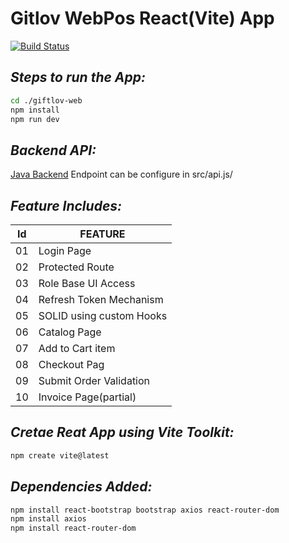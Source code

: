 # Gitlov WebPos React(Vite) App
[![Build Status](https://vitejs.dev/)](https://github.com/arpangroup/giftlov-api)

## _Steps to run the App:_
```sh
cd ./giftlov-web
npm install
npm run dev
```

## _Backend API:_
[Java Backend](http://localhost:8080) Endpoint can be configure in src/api.js/


## _Feature Includes:_
| Id | FEATURE |
| ------ | ------ |
| 01 | Login Page|
| 02 | Protected Route |
| 03 | Role Base UI Access |
| 04 | Refresh Token Mechanism |
| 05 | SOLID using custom Hooks |
| 06 | Catalog Page |
| 07 | Add to Cart item |
| 08 | Checkout Pag |
| 09 | Submit Order Validation |
| 10 | Invoice Page(partial) |



## _Cretae Reat App using Vite Toolkit:_
```sh
npm create vite@latest
```

## _Dependencies Added:_
```sh
npm install react-bootstrap bootstrap axios react-router-dom
npm install axios
npm install react-router-dom
```
